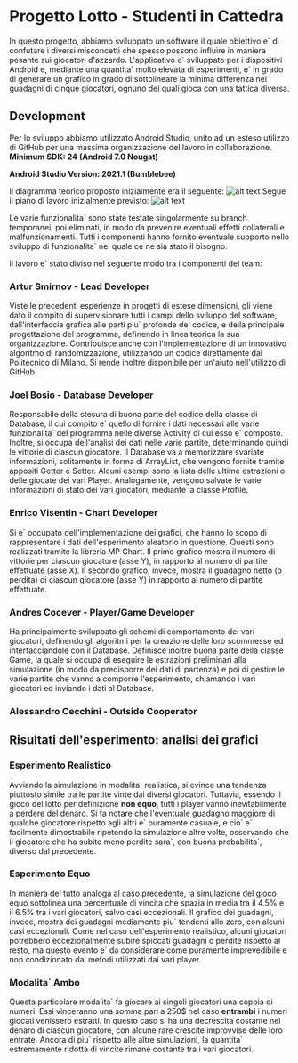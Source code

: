 # Progetto Lotto - Studenti in Cattedra

In questo progetto, abbiamo sviluppato un software il quale obiettivo e\`
di confutare i diversi misconcetti che spesso possono influire in
maniera pesante sui giocatori d'azzardo. L'applicativo e\` sviluppato per i
dispositivi Android e, mediante una quantita\` molto elevata di esperimenti,
e\` in grado di generare un grafico in grado di sottolineare la minima
differenza nei guadagni di cinque giocatori, ognuno dei quali gioca con
una tattica diversa.

## Development

Per lo sviluppo abbiamo utilizzato Android Studio, unito ad un esteso
utilizzo di GitHub per una massima organizzazione del lavoro in
collaborazione. 
__Minimum SDK: 24 \(Android 7.0 Nougat\)__

__Android Studio Version: 2021.1 \(Bumblebee\)__

Il diagramma teorico proposto inizialmente era il seguente:
![alt text](https://github.com/VoltDevelopers/Simulation-lotto/blob/TestVersion-lotto/proj.svg?raw=true)
Segue il piano di lavoro inizialmente previsto:
![alt text](https://github.com/VoltDevelopers/Simulation-lotto/blob/TestVersion-lotto/templine.svg?raw=true)

Le varie funzionalita\` sono state testate singolarmente
su branch temporanei, poi eliminati, in modo da prevenire eventuali
effetti collaterali e malfunzionamenti.
Tutti i componenti hanno fornito eventuale supporto nello sviluppo di
funzionalita\` nel quale ce ne sia stato il bisogno.

Il lavoro e\` stato diviso nel seguente modo tra i componenti del team:

### Artur Smirnov - Lead Developer

Viste le precedenti esperienze in progetti di estese dimensioni, gli
viene dato il compito di supervisionare tutti i campi dello sviluppo del
software, dall'interfaccia grafica alle parti piu\` profonde del codice,
e della principale progettazione del programma, definendo in linea
teorica la sua organizzazione. Contribuisce anche con l'implementazione
di un innovativo algoritmo di randomizzazione, utilizzando un codice
direttamente dal Politecnico di Milano.
Si rende inoltre disponibile per un'aiuto nell'utilizzo di GitHub.

### Joel Bosio - Database Developer

Responsabile della stesura di buona parte del codice della classe di
Database, il cui compito e\` quello di fornire i dati necessari alle
varie funzionalita\` del programma nelle diverse Activity di cui esso
e\` composto. Inoltre, si occupa dell'analisi dei dati nelle varie
partite, determinando quindi le vittorie di ciascun giocatore.
Il Database va a memorizzare svariate informazioni, solitamente in
forma di ArrayList, che vengono fornite tramite appositi Getter e 
Setter. Alcuni esempi sono la lista delle ultime estrazioni o delle
giocate dei vari Player. Analogamente, vengono salvate le varie
informazioni di stato dei vari giocatori, mediante la classe Profile.

### Enrico Visentin - Chart Developer

Si e\` occupato dell'implementazione dei grafici, che hanno lo scopo di
rappresentare i dati dell'esperimento aleatorio in questione. Questi
sono realizzati tramite la libreria MP Chart. Il primo grafico mostra
il numero di vittorie per ciascun giocatore (asse Y), in rapporto al
numero di partite effettuate (asse X). Il secondo grafico, invece,
mostra il guadagno netto (o perdita) di ciascun giocatore (asse Y) in
rapporto al numero di partite effettuate.

### Andres Cocever - Player/Game Developer

Ha principalmente sviluppato gli schemi di comportamento dei vari
giocatori, definendo gli algoritmi per la creazione delle loro
scommesse ed interfacciandole con il Database. Definisce inoltre buona
parte della classe Game, la quale si occupa di eseguire le estrazioni 
preliminari alla simulazione (in modo da predisporre dei dati di
partenza) e poi di gestire le varie partite che vanno a comporre
l'esperimento, chiamando i vari giocatori ed inviando i dati al
Database.

### Alessandro Cecchini - Outside Cooperator

## Risultati dell'esperimento: analisi dei grafici

### Esperimento Realistico

Avviando la simulazione in modalita\` realistica, si evince una tendenza
piuttosto simile tra le partite vinte dai diversi giocatori. Tuttavia,
essendo il gioco del lotto per definizione **non equo**, tutti i player
vanno inevitabilmente a perdere del denaro. Si fa notare che l'eventuale
guadagno maggiore di qualche giocatore rispetto agli altri e\` puramente
casuale, e cio\` e\` facilmente dimostrabile ripetendo la simulazione
altre volte, osservando che il giocatore che ha subito meno perdite
sara\`, con buona probabilita\`, diverso dal precedente.

### Esperimento Equo

In maniera del tutto analoga al caso precedente, la simulazione del gioco
equo sottolinea una percentuale di vincita che spazia in media tra il
4.5% e il 6.5% tra i vari giocatori, salvo casi eccezionali. Il grafico
dei guadagni, invece, mostra dei guadagni mediamente piu\` tendenti allo
zero, con alcuni casi eccezionali. Come nel caso dell'esperimento
realistico, alcuni giocatori potrebbero eccezionalmente subire spiccati
guadagni o perdite rispetto al resto, ma questo evento e\` da considerare
come puramente imprevedibile e non condizionato dai metodi utilizzati dai
vari player.

### Modalita\` Ambo

Questa particolare modalita\` fa giocare ai singoli giocatori una coppia
di numeri. Essi vinceranno una somma pari a 250$ nel caso **entrambi** i
numeri giocati venissero estratti. In questo caso si ha una decrescita
costante nel denaro di ciascun giocatore, con alcune rare crescite
improvvise delle loro entrate. Ancora di piu\` rispetto alle altre
simulazioni, la quantita\` estremamente ridotta di vincite rimane 
costante tra i vari giocatori.
